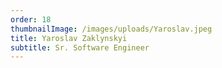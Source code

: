 ```yaml
---
order: 18
thumbnailImage: /images/uploads/Yaroslav.jpeg
title: Yaroslav Zaklynskyi
subtitle: Sr. Software Engineer
---
```


